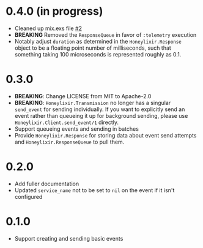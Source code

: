 # 0.4.0 (in progress)

* Cleaned up mix.exs file [#2](https://github.com/lirossarvet/honeylixir/pull/2)
* **BREAKING** Removed the `ResponseQueue` in favor of `:telemetry` execution
* Notably adjust `duration` as determined in the `Honeylixir.Response` object to be a floating point number of milliseconds, such that something taking 100 microseconds is represented roughly as 0.1.

# 0.3.0

* **BREAKING**: Change LICENSE from MIT to Apache-2.0
* **BREAKING**: `Honeylixir.Transmission` no longer has a singular `send_event` for sending individually. If you want to explicitly send an event rather than queueing it up for background sending, please use `Honeylixir.Client.send_event/1` directly.
* Support queueing events and sending in batches
* Provide `Honeylixir.Response` for storing data about event send attempts and `Honeylixir.ResponseQueue` to pull them.

# 0.2.0

* Add fuller documentation
* Updated `service_name` not to be set to `nil` on the event if it isn't configured

# 0.1.0

* Support creating and sending basic events
